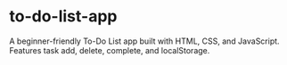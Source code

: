 # to-do-list-app
A beginner-friendly To-Do List app built with HTML, CSS, and JavaScript. Features task add, delete, complete, and localStorage.
